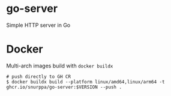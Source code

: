 # go-server

Simple HTTP server in Go

# Docker

Multi-arch images build with `docker buildx`

```shell
# push directly to GH CR
$ docker buildx build --platform linux/amd64,linux/arm64 -t ghcr.io/snurppa/go-server:$VERSION --push .
```
